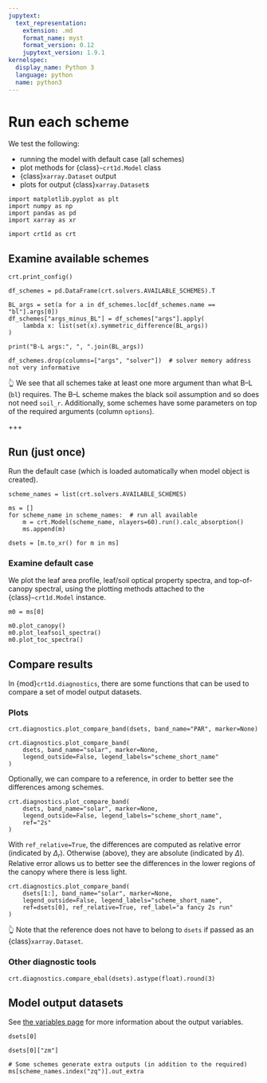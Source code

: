 ```yaml
---
jupytext:
  text_representation:
    extension: .md
    format_name: myst
    format_version: 0.12
    jupytext_version: 1.9.1
kernelspec:
  display_name: Python 3
  language: python
  name: python3
---
```


# Run each scheme

We test the following:

* running the model with default case (all schemes)
* plot methods for {class}`~crt1d.Model` class
* {class}`xarray.Dataset` output
* plots for output {class}`xarray.Dataset`s

```{code-cell} ipython3
import matplotlib.pyplot as plt
import numpy as np
import pandas as pd
import xarray as xr

import crt1d as crt
```

## Examine available schemes

```{code-cell} ipython3
crt.print_config()
```

```{code-cell} ipython3
df_schemes = pd.DataFrame(crt.solvers.AVAILABLE_SCHEMES).T

BL_args = set(a for a in df_schemes.loc[df_schemes.name == "bl"].args[0])
df_schemes["args_minus_BL"] = df_schemes["args"].apply(
    lambda x: list(set(x).symmetric_difference(BL_args))
)

print("B-L args:", ", ".join(BL_args))

df_schemes.drop(columns=["args", "solver"])  # solver memory address not very informative
```

👆 We see that all schemes take at least one more argument than what B–L (`bl`) requires. The B–L scheme makes the black soil assumption and so does not need `soil_r`. Additionally, some schemes have some parameters on top of the required arguments (column `options`).

+++

## Run (just once)
Run the default case (which is loaded automatically when model object is created).

```{code-cell} ipython3
scheme_names = list(crt.solvers.AVAILABLE_SCHEMES)

ms = []
for scheme_name in scheme_names:  # run all available
    m = crt.Model(scheme_name, nlayers=60).run().calc_absorption()
    ms.append(m)

dsets = [m.to_xr() for m in ms]
```

### Examine default case

We plot the leaf area profile, leaf/soil optical property spectra, and top-of-canopy spectral, using the plotting methods attached to the {class}`~crt1d.Model` instance.

```{code-cell} ipython3
m0 = ms[0]

m0.plot_canopy()
m0.plot_leafsoil_spectra()
m0.plot_toc_spectra()
```

## Compare results

In {mod}`crt1d.diagnostics`, there are some functions that can be used to compare a set of model output datasets.

### Plots

```{code-cell} ipython3
crt.diagnostics.plot_compare_band(dsets, band_name="PAR", marker=None)
```

```{code-cell} ipython3
crt.diagnostics.plot_compare_band(
    dsets, band_name="solar", marker=None,
    legend_outside=False, legend_labels="scheme_short_name"
)
```

Optionally, we can compare to a reference, in order to better see the differences among schemes.

```{code-cell} ipython3
crt.diagnostics.plot_compare_band(
    dsets, band_name="solar", marker=None,
    legend_outside=False, legend_labels="scheme_short_name",
    ref="2s"
)
```

With `ref_relative=True`, the differences are computed as relative error (indicated by $\Delta_r$). Otherwise (above), they are absolute (indicated by $\Delta$). Relative error allows us to better see the differences in the lower regions of the canopy where there is less light.

```{code-cell} ipython3
crt.diagnostics.plot_compare_band(
    dsets[1:], band_name="solar", marker=None,
    legend_outside=False, legend_labels="scheme_short_name",
    ref=dsets[0], ref_relative=True, ref_label="a fancy 2s run"
)
```

👆 Note that the reference does not have to belong to `dsets` if passed as an {class}`xarray.Dataset`.

### Other diagnostic tools

```{code-cell} ipython3
crt.diagnostics.compare_ebal(dsets).astype(float).round(3)
```

## Model output datasets

See [the variables page](/variables.md) for more information about the output variables.

```{code-cell} ipython3
dsets[0]
```

```{code-cell} ipython3
dsets[0]["zm"]
```

```{code-cell} ipython3
# Some schemes generate extra outputs (in addition to the required)
ms[scheme_names.index("zq")].out_extra
```
